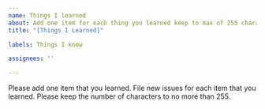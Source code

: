 ```yaml
---
name: Things I learned
about: Add one item for each thing you learned keep to max of 255 characters
title: "[Things I Learned]"

labels: Things I know

assignees: ''

---
```


Please add one item that you learned.  File new issues for each item that you learned.  Please keep the number of characters to no more than 255.
